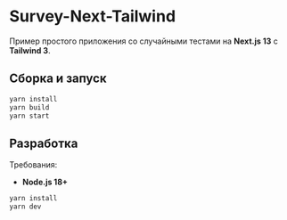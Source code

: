 # Survey-Next-Tailwind

Пример простого приложения со случайными тестами на **Next.js 13** с **Tailwind 3**.

## Сборка и запуск

```bash
yarn install
yarn build
yarn start
```

## Разработка

Требования:

- **Node.js 18+**

```bash
yarn install
yarn dev
```
